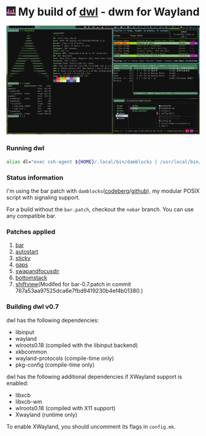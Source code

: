 # <img src="./misc/dwl-repo.png" width="24"/> My build of [dwl](https://codeberg.org/dwl/dwl) - dwm for Wayland


![](./misc/20250709_22h31m01s_grim.png)

### Running dwl
```sh
alias dl="exec ssh-agent ${HOME}/.local/bin/damblocks | /usr/local/bin/dwl"
```

### Status information
I'm using the bar patch with `damblocks`([codeberg](https://codeberg.org/unixchad/damblocks)/[github](https://github.com/gnuunixchad/damblocks)), my modular POSIX script with signaling support.

For a build without the `bar.patch`, checkout the `nobar` branch. You can use any compatible bar.

### Patches applied
1. [bar](https://codeberg.org/dwl/dwl-patches/patch/bar)
2. [autostart](https://codeberg.org/dwl/dwl-patches/patch/autostart)
3. [sticky](https://codeberg.org/dwl/dwl-patches/patch/sticky)
4. [gaps](https://codeberg.org/dwl/dwl-patches/patch/gaps)
5. [swapandfocusdir](https://codeberg.org/dwl/dwl-patches/patch/swapandfocusdir)
6. [bottomstack](https://codeberg.org/dwl/dwl-patches/patch/bottomstack)
7. [shiftview](https://codeberg.org/dwl/dwl-patches/patch/shiftview)(Modifed for bar-0.7.patch in commit 767a53aa97525dca6e7fbd9419230b4ef4b01380.)

### Building dwl v0.7
dwl has the following dependencies:
- libinput
- wayland
- wlroots0.18 (compiled with the libinput backend)
- xkbcommon
- wayland-protocols (compile-time only)
- pkg-config (compile-time only)

dwl has the following additional dependencies if XWayland support is enabled:
- libxcb
- libxcb-wm
- wlroots0.18 (compiled with X11 support)
- Xwayland (runtime only)

To enable XWayland, you should uncomment its flags in `config.mk`.
